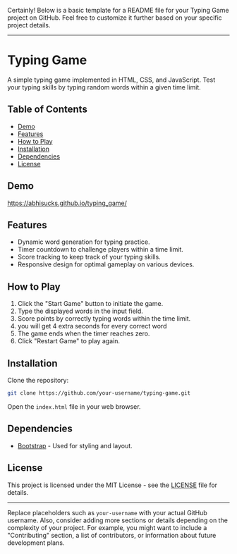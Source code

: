 Certainly! Below is a basic template for a README file for your Typing Game project on GitHub. Feel free to customize it further based on your specific project details.

---

# Typing Game

A simple typing game implemented in HTML, CSS, and JavaScript. Test your typing skills by typing random words within a given time limit.

## Table of Contents

- [Demo](#demo)
- [Features](#features)
- [How to Play](#how-to-play)
- [Installation](#installation)
- [Dependencies](#dependencies)
- [License](#license)

## Demo

https://abhisucks.github.io/typing_game/

## Features

- Dynamic word generation for typing practice.
- Timer countdown to challenge players within a time limit.
- Score tracking to keep track of your typing skills.
- Responsive design for optimal gameplay on various devices.

## How to Play

1. Click the "Start Game" button to initiate the game.
2. Type the displayed words in the input field.
3. Score points by correctly typing words within the time limit.
4. you will get 4 extra seconds for every correct word
5. The game ends when the timer reaches zero.
6. Click "Restart Game" to play again.

## Installation

Clone the repository:

```bash
git clone https://github.com/your-username/typing-game.git
```

Open the `index.html` file in your web browser.

## Dependencies

- [Bootstrap](https://getbootstrap.com/) - Used for styling and layout.

## License

This project is licensed under the MIT License - see the [LICENSE](LICENSE) file for details.

---

Replace placeholders such as `your-username` with your actual GitHub username. Also, consider adding more sections or details depending on the complexity of your project. For example, you might want to include a "Contributing" section, a list of contributors, or information about future development plans.
